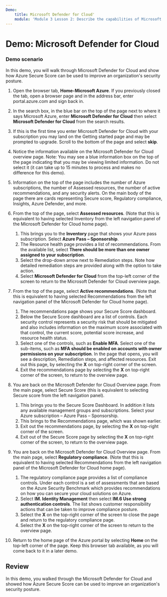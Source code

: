 ```yaml
---
Demo:
    title: Microsoft Defender for Cloud'
    module: 'Module 3 Lesson 2: Describe the capabilities of Microsoft security solutions: Describe security management capabilities of Azure'
---
```


# Demo: Microsoft Defender for Cloud

### Demo scenario

In this demo, you will walk through Microsoft Defender for Cloud and show how Azure Secure Score can be used to improve an organization's security posture.

1. Open the browser tab, **Home-Microsoft Azure**.  If you previously closed the tab, open a browser page and in the address bar, enter portal.azure.com and sign back in.

1. In the search box, in the blue bar on the top of the page next to where it says Microsoft Azure, enter **Microsoft Defender for Cloud** then select **Microsoft Defender for Cloud** from the search results.

1. If this is the first time you enter Microsoft Defender for Cloud with your subscription you may land on the Getting started page and may be prompted to upgrade.  Scroll to the bottom of the page and select **skip**.

1. Notice the information available on the Microsoft Defender for Cloud overview page.  Note: You may see a blue information box on the top of the page indicating that you may be viewing limited information.  Do not select it (it can take up to 15 minutes to process and makes no difference for this demo).

1. Information on the top of the page includes the number of Azure subscriptions, the number of Assessed resources, the number of active recommendations, and any security alerts.  On the main body of the page there are cards representing Secure score, Regulatory compliance, Insights, Azure Defender, and more.  

1. From the top of the page, select **Assessed resources**.  (Note that this is equivalent to having selected Inventory from the left navigation panel of the Microsoft Defender for Cloud home page).
    1. This brings you to the **Inventory** page that shows your Azure pass subscription.  Select **Azure Pass – Sponsorship**.
    1. The Resource health page provides a list of recommendations.  From the available list, select **There should be more than one owner assigned to your subscription**.
    1. Select the drop-down arrow next to Remediation steps. Note how detailed remediation steps are provided along with the option to take action.  
    1. Select **Microsoft Defender for Cloud** from the top-left corner of the screen to return to the Microsoft Defender for Cloud overview page.

1. From the top of the page, select **Active recommendations**.  (Note that this is equivalent to having selected Recommendations from the left navigation panel of the Microsoft Defender for Cloud home page).
    1. The recommendations page shows your Secure Score dashboard.
    1. Below the Secure Score dashboard are a list of controls. Each security control represents a security risk that should be mitigated and also includes information on the maximum score associated with that control, the current score, potential score increase, and resource health status.  
    1. Select one of the controls, such as **Enable MFA**.  Select one of the sub-items, such as **MFA should be enabled on accounts with owner permissions on your subscription**.  In the page that opens, you will see a description, Remediation steps, and affected resources. Exit out this page, by selecting the **X** on top-right corner of the screen.
    1. Exit the recommendations page by selecting the **X** on top-right corner of the screen, to return to the overview page.

1. You are back on the Microsoft Defender for Cloud Overview page.  From the main page, select Secure Score (this is equivalent to selecting Secure score from the left navigation panel).
    1. This brings you to the Secure Score Dashboard.  In addition it lists any available management groups and subscriptions.  Select your Azure subscription – Azure Pass – Sponsorship.
    1. This brings to the Recommendations page, which was shown earlier.
    1. Exit out the recommendations page, by selecting the **X** on top-right corner of the screen.
    1. Exit out of the Secure Score page by selecting the **X** on top-right corner of the screen, to return to the overview page.

1. You are back on the Microsoft Defender for Cloud Overview page.  From the main page, select **Regulatory compliance**. (Note that this is equivalent to having selected Recommendations from the left navigation panel of the Microsoft Defender for Cloud home page).
    1. The regulatory compliance page provides a list of compliance controls.  Under each control is a set of assessments that are based on the Azure Security Benchmark which provides recommendations on how you can secure your cloud solutions on Azure.
    1. Select **IM. Identity Management** then select **IM.6 Use strong authentication controls**.  The list shows customer responsibility actions that can be taken to improve compliance posture.
    1. Select the **X** on the top-right corner of the screen to close the page and return to the regulatory compliance page.
    1. Select the **X** on the top-right corner of the screen to return to the overview page.

1. Return to the home page of the Azure portal by selecting **Home** on the top-left corner of the page.  Keep this browser tab available, as you will come back to it in a later demo.

## Review

In this demo, you walked through the Microsoft Defender for Cloud and showed how Azure Secure Score can be used to improve an organization's security posture.
